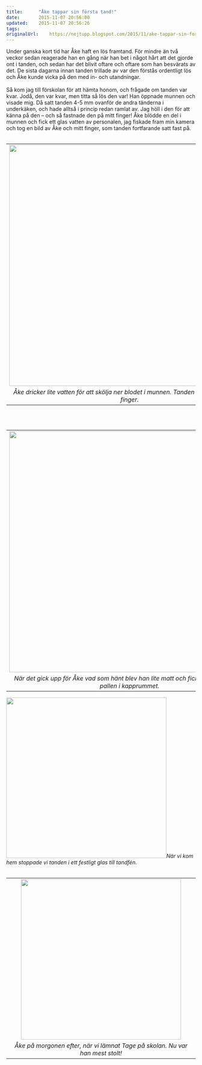 ```yaml
---
title:		"Åke tappar sin första tand!"
date:		2015-11-07 20:56:00
updated:	2015-11-07 20:56:26
tags: 	
originalUrl:	https://nejtupp.blogspot.com/2015/11/ake-tappar-sin-forsta-tand.html
---
```


<div dir="ltr" style="text-align: left;" trbidi="on"><div class="separator" style="clear: both; text-align: left;">Under ganska kort tid har Åke haft en lös framtand. För mindre än två veckor sedan reagerade han en gång när han bet i något hårt att det gjorde ont i tanden, och sedan har det blivit oftare och oftare som han besvärats av det. De sista dagarna innan tanden trillade av var den förstås ordentligt lös och Åke kunde vicka på den med in- och utandningar.</div><div class="separator" style="clear: both; text-align: left;"><br></div><div class="separator" style="clear: both; text-align: left;">Så kom jag till förskolan för att hämta honom, och frågade om tanden var kvar. Jodå, den var kvar, men titta så lös den var! Han öppnade munnen och visade mig. Då satt tanden 4-5 mm ovanför de andra tänderna i underkäken, och hade alltså i princip redan ramlat av. Jag höll i den för att känna på den – och så fastnade den på mitt finger! Åke blödde en del i munnen och fick ett glas vatten av personalen, jag fiskade fram min kamera och tog en bild av Åke och mitt finger, som tanden fortfarande satt fast på.</div><div class="separator" style="clear: both; text-align: center;"><br></div><table align="center" cellpadding="0" cellspacing="0" class="tr-caption-container" style="margin-left: auto; margin-right: auto; text-align: center;"><tbody><tr><td style="text-align: center;"><img src="../../../../img/A%25CC%258Akes%2Btand-PERK9438.jpg" width="640"></td></tr><tr><td class="tr-caption" style="text-align: center;"><i>Åke dricker lite vatten för att skölja ner blodet i munnen. Tanden sitter kvar på mitt finger.</i></td></tr></tbody></table><div class="separator" style="clear: both; text-align: center;"><br></div><div class="separator" style="clear: both; text-align: center;"><br></div><table align="center" cellpadding="0" cellspacing="0" class="tr-caption-container" style="margin-left: auto; margin-right: auto; text-align: center;"><tbody><tr><td style="text-align: center;"><img src="../../../../img/A%25CC%258Akes%2Btand-PERK9444.jpg" width="640"></td></tr><tr><td class="tr-caption" style="text-align: center;"><i>När det gick upp för Åke vad som hänt blev han lite matt och fick vila en stund på pallen i kapprummet.</i></td></tr></tbody></table><img src="../../../../img/A%25CC%258Akes%2Btand-PERK7283.jpg" width="426"></td></tr><tr><td class="tr-caption" style="text-align: center;"><i>När vi kom hem stoppade vi tanden i ett festligt glas till tandfén.</i></td></tr></tbody></table><br><br><table align="center" cellpadding="0" cellspacing="0" class="tr-caption-container" style="margin-left: auto; margin-right: auto; text-align: center;"><tbody><tr><td style="text-align: center;"><img src="../../../../img/A%25CC%258Ake%2Bpa%25CC%258A%2Bskolga%25CC%258Arden-PERK9451.jpg" width="426"></td></tr><tr><td class="tr-caption" style="text-align: center;"><i>Åke på morgonen efter, när vi lämnat Tage på skolan. Nu var han mest stolt!</i></td></tr></tbody></table><br><br></div>
<!-- no comments on this post -->